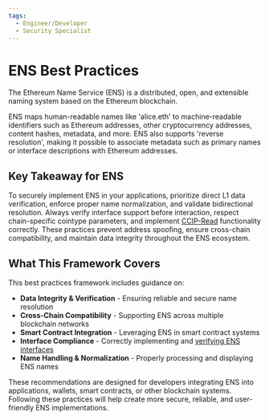 ```yaml
---
tags:
  - Engineer/Developer
  - Security Specialist
---
```


# ENS Best Practices

The Ethereum Name Service (ENS) is a distributed, open, and extensible naming system based on the Ethereum blockchain.

ENS maps human-readable names like 'alice.eth' to machine-readable identifiers such as Ethereum addresses, other cryptocurrency addresses, content hashes, metadata, and more. ENS also supports 'reverse resolution', making it possible to associate metadata such as primary names or interface descriptions with Ethereum addresses.

## Key Takeaway for ENS

To securely implement ENS in your applications, prioritize direct L1 data verification, enforce proper name normalization, and validate bidirectional resolution. Always verify interface support before interaction, respect chain-specific cointype parameters, and implement [CCIP-Read](https://eips.ethereum.org/EIPS/eip-3668) functionality correctly. These practices prevent address spoofing, ensure cross-chain compatibility, and maintain data integrity throughout the ENS ecosystem.

## What This Framework Covers

This best practices framework includes guidance on:

* **Data Integrity & Verification** - Ensuring reliable and secure name resolution
* **Cross-Chain Compatibility** - Supporting ENS across multiple blockchain networks
* **Smart Contract Integration** - Leveraging ENS in smart contract systems
* **Interface Compliance** - Correctly implementing and [verifying ENS interfaces](https://eips.ethereum.org/EIPS/eip-165)
* **Name Handling & Normalization** - Properly processing and displaying ENS names

These recommendations are designed for developers integrating ENS into applications, wallets, smart contracts, or other blockchain systems. Following these practices will help create more secure, reliable, and user-friendly ENS implementations.
